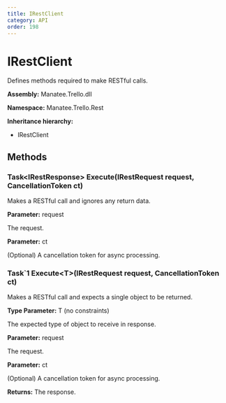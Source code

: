 ```yaml
---
title: IRestClient
category: API
order: 198
---
```


# IRestClient

Defines methods required to make RESTful calls.

**Assembly:** Manatee.Trello.dll

**Namespace:** Manatee.Trello.Rest

**Inheritance hierarchy:**

- IRestClient

## Methods

### Task&lt;IRestResponse&gt; Execute(IRestRequest request, CancellationToken ct)

Makes a RESTful call and ignores any return data.

**Parameter:** request

The request.

**Parameter:** ct

(Optional) A cancellation token for async processing.

### Task`1 Execute&lt;T&gt;(IRestRequest request, CancellationToken ct)

Makes a RESTful call and expects a single object to be returned.

**Type Parameter:** T (no constraints)

The expected type of object to receive in response.

**Parameter:** request

The request.

**Parameter:** ct

(Optional) A cancellation token for async processing.

**Returns:** The response.

